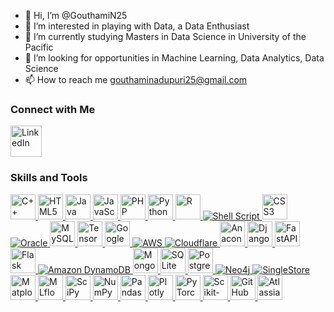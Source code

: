 - 👋 Hi, I’m @GouthamiN25
- 👀 I’m interested in playing with Data, a Data Enthusiast 
- 🌱 I’m currently studying Masters in Data Science in University of the Pacific
- 💞️ I’m looking for opportunities in Machine Learning, Data Analytics, Data Science
- 📫 How to reach me gouthaminadupuri25@gmail.com

<!---
GouthamiN25/GouthamiN25 is a ✨ special ✨ repository because its `README.md` (this file) appears on your GitHub profile.
You can click the Preview link to take a look at your changes.
--->

### Connect with Me
<a href="https://www.linkedin.com/in/gouthami-nadupuri-14726455/" target="_blank">
    <img src="https://upload.wikimedia.org/wikipedia/commons/c/ca/LinkedIn_logo_initials.png" alt="LinkedIn" width="50" style="vertical-align:middle; margin-right:20px;">
</a>

### Skills and Tools

<a href="https://en.wikipedia.org/wiki/C%2B%2B" target="_blank">
    <img src="https://cdn.jsdelivr.net/gh/devicons/devicon/icons/cplusplus/cplusplus-original.svg" alt="C++" width="40" height="40" />
</a>

<a href="https://developer.mozilla.org/en-US/docs/Web/HTML" target="_blank">
    <img src="https://cdn.jsdelivr.net/gh/devicons/devicon/icons/html5/html5-original.svg" alt="HTML5" width="40" height="40" />
</a>

<a href="https://www.oracle.com/java/" target="_blank">
    <img src="https://cdn.jsdelivr.net/gh/devicons/devicon/icons/java/java-original.svg" alt="Java" width="40" height="40" />
</a>

<a href="https://www.javascript.com/" target="_blank">
    <img src="https://cdn.jsdelivr.net/gh/devicons/devicon/icons/javascript/javascript-original.svg" alt="JavaScript" width="40" height="40" />
</a>

<a href="https://www.php.net/" target="_blank">
    <img src="https://cdn.jsdelivr.net/gh/devicons/devicon/icons/php/php-original.svg" alt="PHP" width="40" height="40" />
</a>

<a href="https://www.python.org/" target="_blank">
    <img src="https://cdn.jsdelivr.net/gh/devicons/devicon/icons/python/python-original.svg" alt="Python" width="40" height="40" />
</a>

<a href="https://www.r-project.org/" target="_blank">
    <img src="https://cdn.jsdelivr.net/gh/devicons/devicon/icons/r/r-original.svg" alt="R" width="40" height="40" />
</a>

<a href="https://en.wikipedia.org/wiki/Shell_script" target="_blank">
    <img src="https://img.icons8.com/ios-filled/40/000000/console.png" alt="Shell Script" />
</a>

<a href="https://developer.mozilla.org/en-US/docs/Web/CSS" target="_blank">
    <img src="https://cdn.jsdelivr.net/gh/devicons/devicon/icons/css3/css3-original.svg" alt="CSS3" width="40" height="40" />
</a>

<a href="https://www.oracle.com/" target="_blank">
    <img src="https://img.icons8.com/color/40/000000/oracle-logo.png" alt="Oracle" />
</a>

<a href="https://www.mysql.com/" target="_blank">
    <img src="https://cdn.jsdelivr.net/gh/devicons/devicon/icons/mysql/mysql-original.svg" alt="MySQL" width="40" height="40" />
</a>

<a href="https://www.tensorflow.org/" target="_blank">
    <img src="https://cdn.jsdelivr.net/gh/devicons/devicon/icons/tensorflow/tensorflow-original.svg" alt="TensorFlow" width="40" height="40" />
</a>

<a href="https://cloud.google.com/" target="_blank">
    <img src="https://upload.wikimedia.org/wikipedia/commons/1/1f/Google_Cloud_Logo.svg" alt="Google Cloud" width="40" height="40" />
</a>

<a href="https://aws.amazon.com/" target="_blank">
    <img src="https://img.icons8.com/color/40/000000/amazon-web-services.png" alt="AWS" />
</a>

<a href="https://www.cloudflare.com/" target="_blank">
    <img src="https://img.icons8.com/color/40/000000/cloudflare.png" alt="Cloudflare" />
</a>

<a href="https://www.anaconda.com/" target="_blank">
    <img src="https://cdn.jsdelivr.net/gh/devicons/devicon/icons/anaconda/anaconda-original.svg" alt="Anaconda" width="40" height="40" />
</a>

<a href="https://www.djangoproject.com/" target="_blank">
    <img src="https://cdn.jsdelivr.net/gh/devicons/devicon/icons/django/django-original.svg" alt="Django" width="40" height="40" />
</a>

<a href="https://fastapi.tiangolo.com/" target="_blank">
    <img src="https://fastapi.tiangolo.com/img/logo-margin/logo-teal.png" alt="FastAPI" width="40" height="40" />
</a>

<a href="https://flask.palletsprojects.com/" target="_blank">
    <img src="https://cdn.jsdelivr.net/gh/devicons/devicon/icons/flask/flask-original.svg" alt="Flask" width="40" height="40" />
</a>

<a href="https://aws.amazon.com/dynamodb/" target="_blank">
    <img src="https://img.icons8.com/color/40/000000/amazon-dynamodb.png" alt="Amazon DynamoDB" />
</a>

<a href="https://www.mongodb.com/" target="_blank">
    <img src="https://cdn.jsdelivr.net/gh/devicons/devicon/icons/mongodb/mongodb-original.svg" alt="MongoDB" width="40" height="40" />
</a>

<a href="https://sqlite.org/" target="_blank">
    <img src="https://cdn.jsdelivr.net/gh/devicons/devicon/icons/sqlite/sqlite-original.svg" alt="SQLite" width="40" height="40" />
</a>

<a href="https://www.postgresql.org/" target="_blank">
    <img src="https://cdn.jsdelivr.net/gh/devicons/devicon/icons/postgresql/postgresql-original.svg" alt="PostgreSQL" width="40" height="40" />
</a>

<a href="https://neo4j.com/" target="_blank">
    <img src="https://img.icons8.com/color/40/000000/neo4j.png" alt="Neo4j" />
</a>

<a href="https://singlestore.com/" target="_blank">
    <img src="https://img.icons8.com/fluency/40/null/database.png" alt="SingleStore" />
</a>

<a href="https://matplotlib.org/" target="_blank">
    <img src="https://upload.wikimedia.org/wikipedia/commons/8/84/Matplotlib_icon.svg" alt="Matplotlib" width="40" height="40" />
</a>

<a href="https://mlflow.org/" target="_blank">
    <img src="https://upload.wikimedia.org/wikipedia/commons/a/ab/Mlflow-logo.png" alt="MLflow" width="40" height="40" />
</a>

<a href="https://www.scipy.org/" target="_blank">
    <img src="https://upload.wikimedia.org/wikipedia/commons/b/b2/SCIPY_2.svg" alt="SciPy" width="40" height="40" />
</a>

<a href="https://numpy.org/" target="_blank">
    <img src="https://cdn.jsdelivr.net/gh/devicons/devicon/icons/numpy/numpy-original.svg" alt="NumPy" width="40" height="40" />
</a>

<a href="https://pandas.pydata.org/" target="_blank">
    <img src="https://upload.wikimedia.org/wikipedia/commons/e/ed/Pandas_logo.svg" alt="Pandas" width="40" height="40" />
</a>

<a href="https://plotly.com/" target="_blank">
    <img src="https://upload.wikimedia.org/wikipedia/commons/2/22/Plotly_logo_for_digital_property.png" alt="Plotly" width="40" height="40" />
</a>

<a href="https://pytorch.org/" target="_blank">
    <img src="https://cdn.jsdelivr.net/gh/devicons/devicon/icons/pytorch/pytorch-original.svg" alt="PyTorch" width="40" height="40" />
</a>

<a href="https://scikit-learn.org/" target="_blank">
    <img src="https://upload.wikimedia.org/wikipedia/commons/0/05/Scikit_learn_logo_small.svg" alt="Scikit-learn" width="40" height="40" />
</a>

<a href="https://github.com/" target="_blank">
    <img src="https://cdn.jsdelivr.net/gh/devicons/devicon/icons/github/github-original.svg" alt="GitHub" width="40" height="40" />
</a>

<a href="https://www.atlassian.com/" target="_blank">
    <img src="https://upload.wikimedia.org/wikipedia/en/d/d5/Atlassian_logo.svg" alt="Atlassian" width="40" height="40" />
</a>


